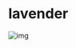 # lavender

![img](https://scontent-lga3-2.cdninstagram.com/v/t1.15752-9/373448771_254653416905897_2169387513501527734_n.png?stp=dst-png_s403x403&_nc_cat=104&ccb=1-7&_nc_sid=aee45a&efg=eyJxZV9ncm91cHMiOlsiaWdfdXNlX2lnY2RuX29uX2lnZF93ZWItdGVzdCJdfQ%3D%3D&_nc_ohc=hmFTx8htPvQAX9dPuNW&_nc_ht=scontent-lga3-2.cdninstagram.com&oh=03_AdRYOyuTCp6cfDz89VaK2JySPRNwJSKrmctL0cuxjg7Lig&oe=651B25D0)
